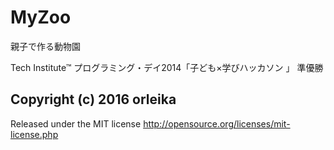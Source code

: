 MyZoo
=====

親子で作る動物園

Tech Institute™ プログラミング・デイ2014「子ども×学びハッカソン 」
準優勝

## Copyright (c) 2016 orleika
Released under the MIT license
http://opensource.org/licenses/mit-license.php
